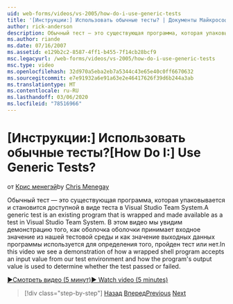 ```yaml
---
uid: web-forms/videos/vs-2005/how-do-i-use-generic-tests
title: '[Инструкции:] Использовать обычные тесты? | Документы Майкрософт'
author: rick-anderson
description: Обычный тест — это существующая программа, которая упаковывается и становится доступной в виде теста в Visual Studio Team System. В этом видео мы увидим демонстрацию...
ms.author: riande
ms.date: 07/16/2007
ms.assetid: e129b2c2-8587-4ff1-b455-7f14cb28bcf9
msc.legacyurl: /web-forms/videos/vs-2005/how-do-i-use-generic-tests
msc.type: video
ms.openlocfilehash: 32d970a5eba2eb7a5344c43e65e40c0ff6670632
ms.sourcegitcommit: e7e91932a6e91a63e2e46417626f39d6b244a3ab
ms.translationtype: MT
ms.contentlocale: ru-RU
ms.lasthandoff: 03/06/2020
ms.locfileid: "78516966"
---
```

# <a name="how-do-i-use-generic-tests"></a><span data-ttu-id="cabfd-105">[Инструкции:] Использовать обычные тесты?</span><span class="sxs-lookup"><span data-stu-id="cabfd-105">[How Do I:] Use Generic Tests?</span></span>

<span data-ttu-id="cabfd-106">от [Крис менегэй](https://twitter.com/CMenegay)</span><span class="sxs-lookup"><span data-stu-id="cabfd-106">by [Chris Menegay](https://twitter.com/CMenegay)</span></span>

<span data-ttu-id="cabfd-107">Обычный тест — это существующая программа, которая упаковывается и становится доступной в виде теста в Visual Studio Team System.</span><span class="sxs-lookup"><span data-stu-id="cabfd-107">A generic test is an existing program that is wrapped and made available as a test in Visual Studio Team System.</span></span> <span data-ttu-id="cabfd-108">В этом видео мы увидим демонстрацию того, как оболочка оболочки принимает входное значение из нашей тестовой среды и как значение выходных данных программы используется для определения того, пройден тест или нет.</span><span class="sxs-lookup"><span data-stu-id="cabfd-108">In this video we see a demonstration of how a wrapped shell program accepts an input value from our test environment and how the program's output value is used to determine whether the test passed or failed.</span></span>

[<span data-ttu-id="cabfd-109">&#9654;Смотреть видео (5 минут)</span><span class="sxs-lookup"><span data-stu-id="cabfd-109">&#9654; Watch video (5 minutes)</span></span>](https://channel9.msdn.com/Blogs/ASP-NET-Site-Videos/how-do-i-use-generic-tests)

> [!div class="step-by-step"]
> <span data-ttu-id="cabfd-110">[Назад](how-do-i-enforce-coding-standards-with-code-analysis.md)
> [Вперед](how-do-i-publish-and-analyze-test-results.md)</span><span class="sxs-lookup"><span data-stu-id="cabfd-110">[Previous](how-do-i-enforce-coding-standards-with-code-analysis.md)
[Next](how-do-i-publish-and-analyze-test-results.md)</span></span>
